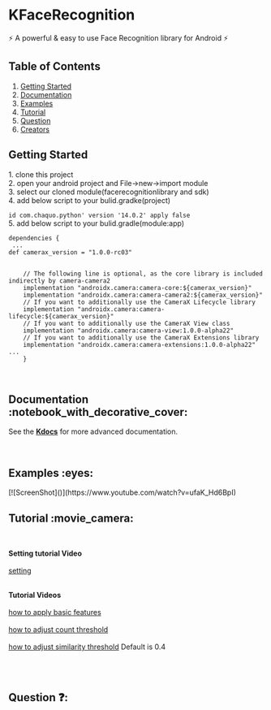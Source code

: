 # KFaceRecognition


:zap: A powerful & easy to use Face Recognition library for Android  :zap:


## Table of Contents
1. [Getting Started](#getting-started)
1. [Documentation](#documentation)
1. [Examples](#examples)
1. [Tutorial](#tutorial)
2. [Question](#question)
3. [Creators](#creators)


<h2 id="getting-started">Getting Started</h2>
1. clone this project</br>
2. open your android project and File->new->import module</br>
3. select our cloned module(facerecognitionlibrary and sdk)</br>
4. add below script to your bulid.gradke(project)</br>

```id com.chaquo.python' version '14.0.2' apply false ```</br>
5. add below script to your bulid.gradle(module:app)</br>

```
dependencies {
 ...
def camerax_version = "1.0.0-rc03"


    // The following line is optional, as the core library is included indirectly by camera-camera2
    implementation "androidx.camera:camera-core:${camerax_version}"
    implementation "androidx.camera:camera-camera2:${camerax_version}"
    // If you want to additionally use the CameraX Lifecycle library
    implementation "androidx.camera:camera-lifecycle:${camerax_version}"
    // If you want to additionally use the CameraX View class
    implementation "androidx.camera:camera-view:1.0.0-alpha22"
    // If you want to additionally use the CameraX Extensions library
    implementation "androidx.camera:camera-extensions:1.0.0-alpha22"
...    
    }
```

<br/>

<h2 id="documentation">Documentation :notebook_with_decorative_cover:</h2>

<!-- See the [**documentation**](https://weeklycoding.com/mpandroidchart/) for examples and general use of MPAndroidChart. -->

See the [**Kdocs**]() for more advanced documentation.

<br/>

<h2 id="examples">Examples :eyes:</h2>
[![ScreenShot]()](https://www.youtube.com/watch?v=ufaK_Hd6BpI)

<br/>

<h2 id="tutorial">Tutorial :movie_camera:</h2>

<br/>

**Setting tutorial Video**
<br/><br/>
[setting](http://youtube.com)
<br/><br/>

**Tutorial Videos**
<br/><br/>
[how to apply basic features](http://youtube.com)
<br/><br/>
[how to adjust count threshold](http://youtube.com)
<br/><br/>
[how to adjust similarity threshold](http://youtube.com) 
Default is 0.4
<br/><br/>

<br/>

<h2 id="question">Question ❓:</h2>

<br/>
